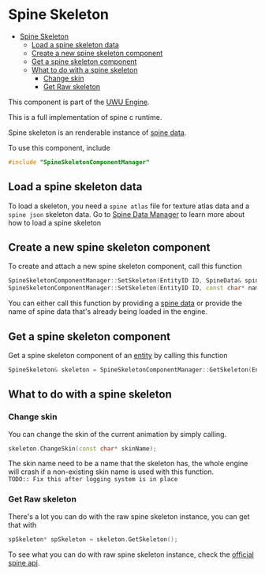 # Spine Skeleton

- [Spine Skeleton](#spine-skeleton)
  - [Load a spine skeleton data](#load-a-spine-skeleton-data)
  - [Create a new spine skeleton component](#create-a-new-spine-skeleton-component)
  - [Get a spine skeleton component](#get-a-spine-skeleton-component)
  - [What to do with a spine skeleton](#what-to-do-with-a-spine-skeleton)
    - [Change skin](#change-skin)
    - [Get Raw skeleton](#get-raw-skeleton)

This component is part of the [UWU Engine](../../README.md).

This is a full implementation of spine c runtime.

Spine skeleton is an renderable instance of [spine data](../Stateless/SpineData.md).

To use this component, include
```cpp
#include "SpineSkeletonComponentManager"
```

## Load a spine skeleton data
To load a skeleton, you need a `spine atlas` file for texture atlas data and a `spine json` skeleton data. Go to [Spine Data Manager](../Stateless/SpineData.md) to learn more about how to load a spine skeleton

## Create a new spine skeleton component
To create and attach a new spine skeleton component, call this function
```cpp
SpineSkeletonComponentManager::SetSkeleton(EntityID ID, SpineData& spineData);
SpineSkeletonComponentManager::SetSkeleton(EntityID ID, const char* name);
```
You can either call this function by providing a [spine data](../Stateless/SpineData.md) or provide the name of spine data that's already being loaded in the engine.

## Get a spine skeleton component
Get a spine skeleton component of an [entity](../Systems/EntityManager.md) by calling this function
```cpp
SpineSkeleton& skeleton = SpineSkeletonComponentManager::GetSkeleton(EntityID);
```

## What to do with a spine skeleton

### Change skin
You can change the skin of the current animation by simply calling.
```cpp
skeleton.ChangeSkin(const char* skinName);
```
The skin name need to be a name that the skeleton has, the whole engine will crash if a non-existing skin name is used with this function.  
`TODO:: Fix this after logging system is in place`

### Get Raw skeleton
There's a lot you can do with the raw spine skeleton instance, you can get that with
```cpp
spSkeleton* spSkeleton = skeleton.GetSkeleton();
```
To see what you can do with raw spine skeleton instance, check the [official spine api](http://esotericsoftware.com/spine-api-reference).
